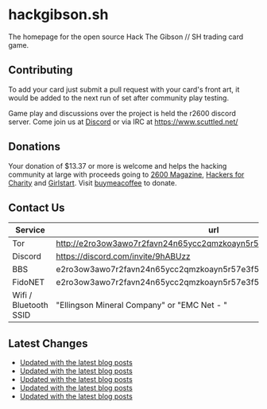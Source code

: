 # hackgibson.sh
The homepage for the open source Hack The Gibson // SH trading card game.


## Contributing

To add your card just submit a pull request with your card's front art, it would be added to the next run of set after community play testing.

Game play and discussions over the project is held the r2600 discord server. Come join us at [Discord](https://discord.com/invite/9hABUzz) or via IRC at https://www.scuttled.net/


## Donations

Your donation of $13.37 or more is welcome and helps the hacking community at large with proceeds going to [2600 Magazine](https://2600.com/), [Hackers for Charity](https://hackersforcharity.org) and [Girlstart](https://girlstart.org).  Visit [buymeacoffee](https://www.buymeacoffee.com/hackgibson.sh) to donate.


## Contact Us

Service | url
-|-
Tor | http://e2ro3ow3awo7r2favn24n65ycc2qmzkoayn5r57e3f56nvjwdcgg32ad.onion
Discord | https://discord.com/invite/9hABUzz
BBS | e2ro3ow3awo7r2favn24n65ycc2qmzkoayn5r57e3f56nvjwdcgg32ad.onion:23
FidoNET | e2ro3ow3awo7r2favn24n65ycc2qmzkoayn5r57e3f56nvjwdcgg32ad.onion:24554
Wifi / Bluetooth SSID | "Ellingson Mineral Company" or "EMC Net - <fidonet address>"

## Latest Changes
<!-- BLOG-POST-LIST:START -->
- [Updated with the latest blog posts](https://github.com/DFW2600/hackgibson.sh/commit/01948e02065035cf35ec5413ff7c70697fee9a92)
- [Updated with the latest blog posts](https://github.com/DFW2600/hackgibson.sh/commit/55df394e5cb15bc49a28bf7ebe87dd3a74c70ed6)
- [Updated with the latest blog posts](https://github.com/DFW2600/hackgibson.sh/commit/aff2cac45a0f1593b1c84ba3b0dc15e7a232969b)
- [Updated with the latest blog posts](https://github.com/DFW2600/hackgibson.sh/commit/c967687207e1d24675b164e8eb4099ef0795443f)
- [Updated with the latest blog posts](https://github.com/DFW2600/hackgibson.sh/commit/9f849b041f4e65e79d97f5f0fe72e7ccd4efcc0b)
<!-- BLOG-POST-LIST:END -->
